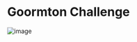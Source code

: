 # Goormton Challenge
![image](https://github.com/IM2COLD/Python-Algorithm-With-Baekjoon-Programmers/assets/114397640/a7eaa8f0-4a0a-42c8-9a44-1027cfc9d825)

